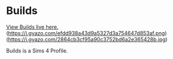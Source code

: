 # Builds
[View Builds live here.](https://builds-gallery.herokuapp.com/)
(https://i.gyazo.com/efdd938a43d9a5327d3a754647d853af.png)
(https://i.gyazo.com/2864cb3cf95a90c3752bd6a2e365428b.jpg)

Builds is a Sims 4 Profile.
